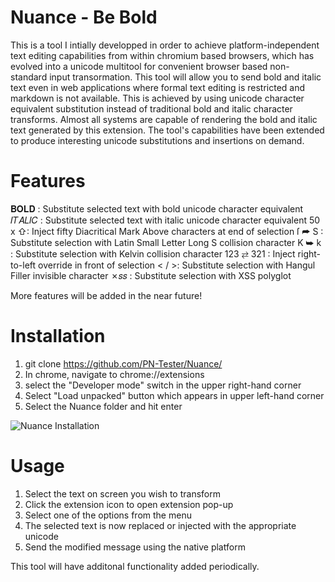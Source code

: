 # Nuance - Be Bold
This is a tool I intially developped in order to achieve platform-independent text editing capabilities from within chromium based browsers, which has evolved into a unicode multitool for convenient browser based non-standard input transormation.
This tool will allow you to send bold and italic text even in web applications where formal text editing is restricted and markdown is not available. This is achieved by using unicode character equivalent substitution instead of traditional bold and italic character transforms.
Almost all systems are capable of rendering the bold and italic text generated by this extension. The tool's capabilities have been extended to produce interesting unicode substitutions and insertions on demand.

# Features

&#119809;&#119822;&#119819;&#119811; : Substitute selected text with bold unicode character equivalent
&#119868;&#119879;&#119860;&#119871;&#119868;&#119862; : Substitute selected text with italic unicode character equivalent
50 x &#8679;: Inject fifty Diacritical Mark Above characters at end of selection
&#x17f; &#11179; S : Substitute selection with Latin Small Letter Long S collision character
&#8490; &#11177; k : Substitute selection with Kelvin collision character
123 &#8644; 321 : Inject right-to-left override in front of selection
&#60; / &#62;: Substitute selection with Hangul Filler invisible character
&#10007;&#119904;&#119904; : Substitute selection with XSS polyglot

More features will be added in the near future!

# Installation
1. git clone https://github.com/PN-Tester/Nuance/
2. In chrome, navigate to chrome://extensions
3. select the "Developer mode" switch in the upper right-hand corner
4. Select "Load unpacked" button which appears in upper left-hand corner
5. Select the Nuance folder and hit enter
   
![Nuance Installation](https://github.com/PN-Tester/Nuance/blob/main/Nuance%20-%20Installation.gif)

# Usage
1. Select the text on screen you wish to transform
2. Click the extension icon to open extension pop-up
3. Select one of the options from the menu
4. The selected text is now replaced or injected with the appropriate unicode
5. Send the modified message using the native platform

This tool will have additonal functionality added periodically.

